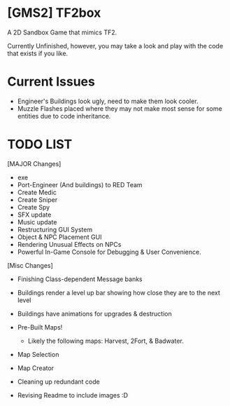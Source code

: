 # [GMS2] TF2box
 A 2D Sandbox Game that mimics TF2.

 Currently Unfinished, however, you may take a look and play with the code that exists if you like.

# Current Issues
- Engineer's Buildings look ugly, need to make them look cooler.
- Muzzle Flashes placed where they may not make most sense for some entities due to code inheritance.

# TODO LIST
[MAJOR Changes]
- exe
- Port-Engineer (And buildings) to RED Team
- Create Medic
- Create Sniper
- Create Spy
- SFX update
- Music update
- Restructuring GUI System
- Object & NPC Placement GUI
- Rendering Unusual Effects on NPCs
- Powerful In-Game Console for Debugging & User Convenience.

[Misc Changes]
- Finishing Class-dependent Message banks
- Buildings render a level up bar showing how close they are to the next level
- Buildings have animations for upgrades & destruction
- Pre-Built Maps!
  - Likely the following maps: Harvest, 2Fort, & Badwater.
- Map Selection
- Map Creator
- Cleaning up redundant code

- Revising Readme to include images :D
